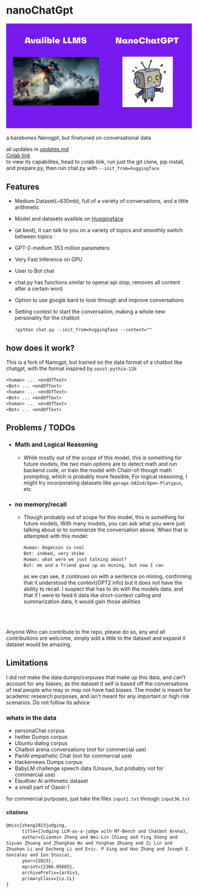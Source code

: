# nanoChatGpt

![nanoChatGPT](https://github.com/VatsaDev/nanoChatGPT/blob/fbe107f9687464a1bea9b052009389f92a96983f/assets/template.png)

a barebones Nanogpt, but finetuned on conversational data 

all updates in [updates.md](updates.md)   
[Colab link](https://colab.research.google.com/drive/1a2aW5eClKjHVQJp-qtHDz4m6ai4yh49Z?usp=sharing)      
to view its capabilites, head to colab link, run just the git clone, pip install, and prepare.py, then run chat.py with `--init_from=huggingface` 

## Features

 * Medium Dataset(~630mb), full of a variety of conversations, and a little arithmetic
 * Model and datasets avalible on [Huggingface](https://huggingface.co/VatsaDev/ChatGpt-nano/tree/main)
 * (at best), it can talk to you on a variety of topics and smoothly switch between topics
 * GPT-2-medium 353 million parameters
 * Very Fast Inference on GPU
 * User to Bot chat
 * chat.py has functions similar to openai api stop, removes all content after a certain word
 * Option to use google bard to look through and improve conversations
 * Setting context to start the conversation, making a whole new personality for the chatbot

   `!python chat.py --init_from=huggingface --context=""`

## how does it work?

This is a fork of Nanogpt, but trained on the data format of a chatbot like chatgpt, with the format inspired by `oasst-pythia-12b` 

```
<human> ... <endOfText>
<Bot> ... <endOfText>
<human> ... <endOfText>
<Bot> ... <endOfText>
<human> ... <endOfText>
<Bot> ... <endOfText>
```

## Problems / TODOs

* ### Math and Logical Reasoning
    
    * While mostly out of the scope of this model, this is something for future models, the two main options are to detect math and run backend code, or train the model with Chain-of-though math prompting, which is probably more feasible, For logical reasoning, I might try incorporating datasets like `garage-bAInd/Open-Platypus`, etc
    
* ### no memory/recall
    
    * Though probably out of scope for this model, this is something for future models, With many models, you can ask what you were just talking about or to summarize the conversation above. When that is attempted with this model:
        
        ```plaintext
        Human: Dogecoin is cool 
        Bot: indeed, very shibe
        Human: what were we just talking about?
        Bot: me and a friend gave up on mining, but now I can
        ```
        
        as we can see, it continues on with a sentence on mining, confirming that it understood the context(GPT2 info) but it does not have the ability to recall. I suspect that has to do with the models data, and that if I were to feed it data like short-context calling and summarization data, it would gain those abilities

      
<br /><br /><br />
Anyone Who can contribute to the repo, please do so, any and all contributions are welcome, simply add a little to the dataset and expand it dataset would be amazing.

## Limitations 

I did not make the data dumps/corpuses that make up this data, and can't account for any biases, as the dataset it self is based off the conversations of real people who may or may not have had biases. The model is meant for academic research purposes, and isn't meant for any important or high risk scenarios. Do not follow its advice

### whats in the data
 - personaChat corpus
 - twitter Dumps corpus
 - Ubuntu dialog corpus
 - Chatbot arena conversations (not for commercial use)
 - ParlAI empathetic Chat (not for commercial use)
 - Hackernews Dumps corpus
 - BabyLM challenge speech data (Unsure, but probably not for commercial use)
 - Eleuthier AI arithmetic dataset
 - a small part of Oasst-1

for commercial purposes, just take the files `input1.txt` through `input36.txt`

#### citations
```
@misc{zheng2023judging,
      title={Judging LLM-as-a-judge with MT-Bench and Chatbot Arena}, 
      author={Lianmin Zheng and Wei-Lin Chiang and Ying Sheng and Siyuan Zhuang and Zhanghao Wu and Yonghao Zhuang and Zi Lin and Zhuohan Li and Dacheng Li and Eric. P Xing and Hao Zhang and Joseph E. Gonzalez and Ion Stoica},
      year={2023},
      eprint={2306.05685},
      archivePrefix={arXiv},
      primaryClass={cs.CL}
}
```
